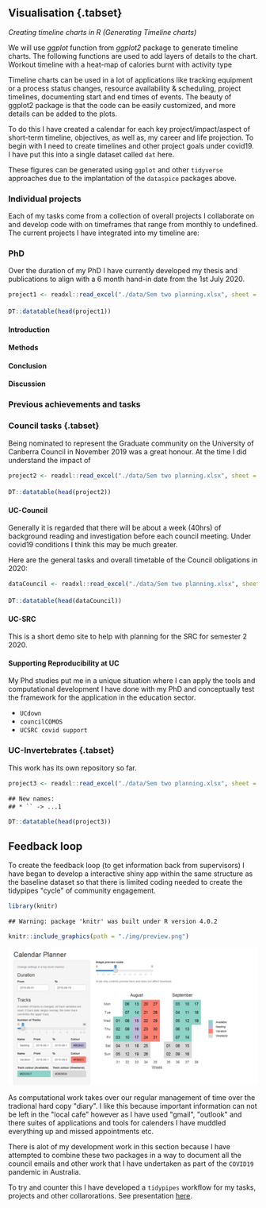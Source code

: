 ## Visualisation {.tabset}

*Creating timeline charts in R (Generating Timeline charts)*



We will use *ggplot* function from *ggplot2* package to generate timeline charts. The following functions are used to add layers of details to the chart. Workout timeline with a heat-map of calories burnt with activity type

Timeline charts can be used in a lot of applications like tracking equipment or a process status changes, resource availability & scheduling, project timelines, documenting start and end times of events. The beauty of ggplot2 package is that the code can be easily customized, and more details can be added to the plots.

To do this I have created a calendar for each key project/impact/aspect of short-term timeline, objectives, as well as, my career and life projection. To begin with I need to create timelines and other project goals under covid19. I have put this into a single dataset called `dat` here.

These figures can be generated using `ggplot` and other `tidyverse` approaches due to the implantation of the `dataspice` packages above.



### Individual projects

Each of my tasks come from a collection of overall projects I collaborate on and develop code with on timeframes that range from monthly to undefined. The current projects I have integrated into my timeline are:

### PhD

Over the duration of my PhD I have currently developed my thesis and publications to align with a 6 month hand-in date from the 1st July 2020.


```r
project1 <- readxl::read_excel("./data/Sem two planning.xlsx", sheet = 3)

DT::datatable(head(project1))
```

<!--html_preserve--><div id="htmlwidget-45d5530504942eede4b4" style="width:100%;height:auto;" class="datatables html-widget"></div>
<script type="application/json" data-for="htmlwidget-45d5530504942eede4b4">{"x":{"filter":"none","data":[["1","2","3","4","5","6"],["phd20200701001","phd20200701013","phd20200701002","phd20200701003","phd20200701004","phd20200701005"],["FullPhDleft","ScholarShip_end","MethodsPhD","DiscussionPhDleft","tidyPipesPhD","natureleft"],["july","june","august","september","october","november"],["2020-07-01T00:00:00Z","2020-07-07T00:00:00Z","2020-08-01T00:00:00Z","2020-09-01T00:00:00Z","2020-10-01T00:00:00Z","2020-11-01T00:00:00Z"],["2020-12-31T00:00:00Z","2020-07-09T00:00:00Z","2020-08-03T00:00:00Z","2020-03-06T00:00:00Z","2019-10-08T00:00:00Z","2019-05-11T00:00:00Z"],["1899-12-31T09:00:00Z",null,"1899-12-31T09:00:00Z","1899-12-31T09:00:00Z","1899-12-31T09:00:00Z","1899-12-31T09:00:00Z"],["1899-12-31T15:00:00Z",null,"1899-12-31T15:00:00Z","1899-12-31T15:00:00Z","1899-12-31T15:00:00Z","1899-12-31T15:00:00Z"],["Just the full length of time I need to finish my PhD project",null,null,null,null,null],[null,null,null,null,null,null],[null,null,null,null,null,null],[null,null,null,null,null,null]],"container":"<table class=\"display\">\n  <thead>\n    <tr>\n      <th> <\/th>\n      <th>eventCode<\/th>\n      <th>shortName<\/th>\n      <th>month<\/th>\n      <th>startDate<\/th>\n      <th>finishDate<\/th>\n      <th>startTime<\/th>\n      <th>endTime<\/th>\n      <th>description<\/th>\n      <th>src<\/th>\n      <th>ucX<\/th>\n      <th>week<\/th>\n    <\/tr>\n  <\/thead>\n<\/table>","options":{"order":[],"autoWidth":false,"orderClasses":false,"columnDefs":[{"orderable":false,"targets":0}]}},"evals":[],"jsHooks":[]}</script><!--/html_preserve-->



#### Introduction

#### Methods

#### Conclusion

#### Discussion



### Previous achievements and tasks





### Council tasks {.tabset}

Being nominated to represent the Graduate community on the University of Canberra Council in November 2019 was a great honour. At the time I did understand the impact of 


```r
project2 <- readxl::read_excel("./data/Sem two planning.xlsx", sheet = 4)

DT::datatable(head(project2))
```

<!--html_preserve--><div id="htmlwidget-9a5a1b055ec88471d373" style="width:100%;height:auto;" class="datatables html-widget"></div>
<script type="application/json" data-for="htmlwidget-9a5a1b055ec88471d373">{"x":{"filter":"none","data":[["1","2","3","4","5","6"],["scr20200701001","scr20200701002","scr20200701003","scr20200701004","scr20200701005","scr20200701006"],["WorldRefDay","Oweek","ReasonStatement","SSAFsurvey","TownHall2","openDay"],["june","july","august","august","august","august"],["20/06/2020","44039","44044","44044","44044","44044"],["20/06/2020","44043",null,null,null,null],["1899-12-31T09:00:00Z","1899-12-31T09:00:00Z","1899-12-31T09:00:00Z","1899-12-31T09:00:00Z","1899-12-31T09:00:00Z","1899-12-31T09:00:00Z"],["1899-12-31T15:00:00Z","1899-12-31T22:00:00Z","1899-12-31T15:00:00Z","1899-12-31T15:00:00Z","1899-12-31T15:00:00Z","1899-12-31T15:00:00Z"],["World Refugee Day","O week for semester two","Statement of reasons due (late Aug)","SSAF Survey","Town HAll","Open Day 22nd"],[null,null,null,null,null,null],[null,null,null,null,null,null],[null,null,null,null,null,null]],"container":"<table class=\"display\">\n  <thead>\n    <tr>\n      <th> <\/th>\n      <th>eventCode<\/th>\n      <th>shortName<\/th>\n      <th>month<\/th>\n      <th>startDate<\/th>\n      <th>finishDate<\/th>\n      <th>startTime<\/th>\n      <th>endTime<\/th>\n      <th>description<\/th>\n      <th>src<\/th>\n      <th>ucX<\/th>\n      <th>week<\/th>\n    <\/tr>\n  <\/thead>\n<\/table>","options":{"order":[],"autoWidth":false,"orderClasses":false,"columnDefs":[{"orderable":false,"targets":0}]}},"evals":[],"jsHooks":[]}</script><!--/html_preserve-->

#### UC-Council

Generally it is regarded that there will be about a week (40hrs) of background reading and investigation before each council meeting. Under covid19 conditions I think this may be much greater.

Here are the general tasks and overall timetable of the Council obligations in 2020:


```r
dataCouncil <- readxl::read_excel("./data/Sem two planning.xlsx", sheet = 3)

DT::datatable(head(dataCouncil))
```

<!--html_preserve--><div id="htmlwidget-32e4f460953c8e60aac7" style="width:100%;height:auto;" class="datatables html-widget"></div>
<script type="application/json" data-for="htmlwidget-32e4f460953c8e60aac7">{"x":{"filter":"none","data":[["1","2","3","4","5","6"],["phd20200701001","phd20200701013","phd20200701002","phd20200701003","phd20200701004","phd20200701005"],["FullPhDleft","ScholarShip_end","MethodsPhD","DiscussionPhDleft","tidyPipesPhD","natureleft"],["july","june","august","september","october","november"],["2020-07-01T00:00:00Z","2020-07-07T00:00:00Z","2020-08-01T00:00:00Z","2020-09-01T00:00:00Z","2020-10-01T00:00:00Z","2020-11-01T00:00:00Z"],["2020-12-31T00:00:00Z","2020-07-09T00:00:00Z","2020-08-03T00:00:00Z","2020-03-06T00:00:00Z","2019-10-08T00:00:00Z","2019-05-11T00:00:00Z"],["1899-12-31T09:00:00Z",null,"1899-12-31T09:00:00Z","1899-12-31T09:00:00Z","1899-12-31T09:00:00Z","1899-12-31T09:00:00Z"],["1899-12-31T15:00:00Z",null,"1899-12-31T15:00:00Z","1899-12-31T15:00:00Z","1899-12-31T15:00:00Z","1899-12-31T15:00:00Z"],["Just the full length of time I need to finish my PhD project",null,null,null,null,null],[null,null,null,null,null,null],[null,null,null,null,null,null],[null,null,null,null,null,null]],"container":"<table class=\"display\">\n  <thead>\n    <tr>\n      <th> <\/th>\n      <th>eventCode<\/th>\n      <th>shortName<\/th>\n      <th>month<\/th>\n      <th>startDate<\/th>\n      <th>finishDate<\/th>\n      <th>startTime<\/th>\n      <th>endTime<\/th>\n      <th>description<\/th>\n      <th>src<\/th>\n      <th>ucX<\/th>\n      <th>week<\/th>\n    <\/tr>\n  <\/thead>\n<\/table>","options":{"order":[],"autoWidth":false,"orderClasses":false,"columnDefs":[{"orderable":false,"targets":0}]}},"evals":[],"jsHooks":[]}</script><!--/html_preserve-->

#### UC-SRC

This is a short demo site to help with planning for the SRC for semester 2 2020.



#### Supporting Reproducibility at UC

My Phd studies put me in a unique situation where I can apply the tools and computational development I have done with my PhD and conceptually test the framework for the application in the education sector. 

- `UCdown`
- `councilCOMOS`
- `UCSRC covid support`

### UC-Invertebrates {.tabset}

This work has its own repository so far.



```r
project3 <- readxl::read_excel("./data/Sem two planning.xlsx", sheet = 5)
```

```
## New names:
## * `` -> ...1
```

```r
DT::datatable(head(project3))
```

<!--html_preserve--><div id="htmlwidget-d1d104b83447816be240" style="width:100%;height:auto;" class="datatables html-widget"></div>
<script type="application/json" data-for="htmlwidget-d1d104b83447816be240">{"x":{"filter":"none","data":[["1","2","3","4","5","6"],["ACTIVITIES",null,null,null,null,null],["World Refugee Day",null,null,null,null,null],["O week",null,null,null,null,null],["Statement of reasons due (late Aug)","SSAF Survey","Town HAll","Open Day 22nd","Nicks 21st Birthday",null],["SSAF Bids Due","Graduation","SSAF Committeess","RUOKDay",null,null],["NAIDOC","Mental Health Day/Month",null,null,null,null],["Exams","Results",null,null,null,null],["Council Report","SSAF Acquittal",null,null,null,null]],"container":"<table class=\"display\">\n  <thead>\n    <tr>\n      <th> <\/th>\n      <th>...1<\/th>\n      <th>Jun<\/th>\n      <th>July<\/th>\n      <th>Aug<\/th>\n      <th>Sept<\/th>\n      <th>Oct<\/th>\n      <th>Nov<\/th>\n      <th>Dec<\/th>\n    <\/tr>\n  <\/thead>\n<\/table>","options":{"order":[],"autoWidth":false,"orderClasses":false,"columnDefs":[{"orderable":false,"targets":0}]}},"evals":[],"jsHooks":[]}</script><!--/html_preserve-->

## Feedback loop

To create the feedback loop (to get information back from supervisors) I have began to develop a interactive shiny app within the same structure as the baseline dataset so that there is limited coding needed to create the tidypipes "cycle" of community engagement.


```r
library(knitr)
```

```
## Warning: package 'knitr' was built under R version 4.0.2
```

```r
knitr::include_graphics(path = "./img/preview.png")
```

<img src="./img/preview.png" width="650" />

As computational work takes over our regular management of time over the tradional hard copy "diary". I like this because important information can not be left in the "local cafe" however as I have used "gmail", "outlook" and there suites of applications and tools for calenders I have muddled everything up and missed appointments etc. 

There is alot of my development work in this section because I have attempted to combine these two packages in a way to document all the council emails and other work that I have undertaken as part of the `COVID19` pandemic in Australia.

To try and counter this I have developed a `tidypipes` workflow for my tasks, projects and other collarorations. See presentation [here](./assets/TidyPipes-calenderJUL2020.pptx).


